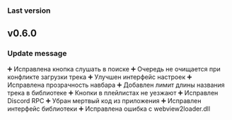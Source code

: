 ### Last version
## v0.6.0

### Update message
➕ Исправлена кнопка слушать в поиске
➕ Очередь не очищается при конфликте загрузки трека
➕ Улучшен интерфейс настроек
➕ Исправлена прозрачность навбара
➕ Добавлен лимит длины названия трека в библиотеке
➕ Кнопки в плейлистах не уезжают
➕ Исправлен Discord RPC
➕ Убран мертвый код из приложения
➕ Исправлен интерфейс библиотеки
➕ Исправлена ошибка с webview2loader.dll
